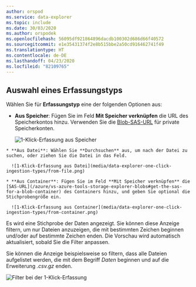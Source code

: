 ```yaml
---
author: orspod
ms.service: data-explorer
ms.topic: include
ms.date: 30/03/2020
ms.author: orspodek
ms.openlocfilehash: 56095df921864896dacdb100302d686d66f40572
ms.sourcegitcommit: e1e35431374f2e8b515bbe2a50cd916462741f49
ms.translationtype: HT
ms.contentlocale: de-DE
ms.lasthandoff: 04/23/2020
ms.locfileid: "82109765"
---
```

## <a name="select-an-ingestion-type"></a>Auswahl eines Erfassungstyps

Wählen Sie für **Erfassungstyp** eine der folgenden Optionen aus:
   * **Aus Speicher**: Fügen Sie im Feld **Mit Speicher verknüpfen** die URL des Speicherkontos hinzu. Verwenden Sie die [Blob-SAS-URL](/azure/vs-azure-tools-storage-explorer-blobs#get-the-sas-for-a-blob-container) für private Speicherkonten.
   
      ![1-Klick-Erfassung aus Speicher](media/data-explorer-one-click-ingestion-types/from-storage-blob.png)

    * **Aus Datei**: Wählen Sie **Durchsuchen** aus, um nach der Datei zu suchen, oder ziehen Sie die Datei in das Feld.
  
      ![1-Klick-Erfassung aus Datei](media/data-explorer-one-click-ingestion-types/from-file.png)

    * **Aus Container**: Fügen Sie im Feld **Mit Speicher verknüpfen** die [SAS-URL](/azure/vs-azure-tools-storage-explorer-blobs#get-the-sas-for-a-blob-container) des Containers hinzu, und geben Sie optional die Stichprobengröße ein.

      ![1-Klick-Erfassung aus Container](media/data-explorer-one-click-ingestion-types/from-container.png)

  Es wird eine Stichprobe der Daten angezeigt. Sie können diese Anzeige filtern, um nur Dateien anzuzeigen, die mit bestimmten Zeichen beginnen und/oder auf bestimmte Zeichen enden. Die Vorschau wird automatisch aktualisiert, sobald Sie die Filter anpassen.
  
  Sie können die Anzeige beispielsweise so filtern, dass alle Dateien aufgelistet werden, die mit dem Begriff *Daten* beginnen und auf die Erweiterung *.csv.gz* enden.

  ![Filter bei der 1-Klick-Erfassung](media/data-explorer-one-click-ingestion-types/from-container-with-filter.png)

